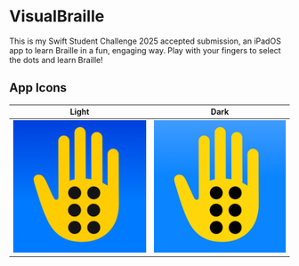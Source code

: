 # VisualBraille
This is my Swift Student Challenge 2025 accepted submission, an iPadOS app to learn Braille in a fun, engaging way.
Play with your fingers to select the dots and learn Braille!

## App Icons
| **Light** | **Dark** |
|:---:|:---:|
|![Light](https://github.com/bilegentile/VisualBraille/blob/main/VisualBraille.swiftpm/Assets.xcassets/AppIcon.appiconset/VisualBrailleLightAppIcon.png) | ![Dark](https://github.com/bilegentile/VisualBraille/blob/main/VisualBraille.swiftpm/Assets.xcassets/AppIcon.appiconset/VisualBrailleDarkAppIcon.png)
